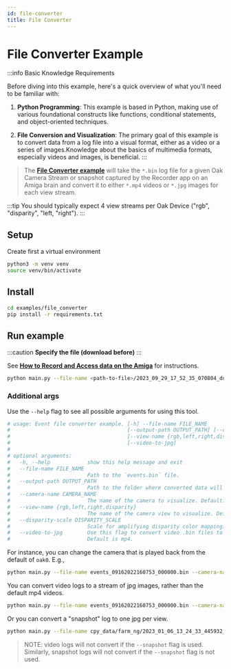 ```yaml
---
id: file-converter
title: File Converter
---
```


# File Converter Example

:::info Basic Knowledge Requirements

Before diving into this example, here's a quick overview of what you'll need to be familiar with:

1. **Python Programming**: This example is based in Python, making use of various foundational
constructs like functions, conditional statements, and object-oriented techniques.

2. **File Conversion and Visualization**: The primary goal of this example is to convert data
from a log file into a visual format, either as a video or a series of images.Knowledge about the
basics of multimedia formats, especially videos and images, is beneficial.
:::

> The [**File Converter example**](https://github.com/farm-ng/farm-ng-amiga/blob/main-v2/py/examples/file_converter/main.py)
  will take the `*.bin` log file for a given Oak Camera Stream or snapshot
> captured by the Recorder app on an Amiga brain and convert it to either
> `*.mp4` videos or `*.jpg` images for each view stream.

:::tip
You should typically expect 4 view streams per Oak Device ("rgb", "disparity", "left, "right").
:::

## Setup

Create first a virtual environment

```bash
python3 -m venv venv
source venv/bin/activate
```

## Install

```bash
cd examples/file_converter
pip install -r requirements.txt
```

## Run example

:::caution
**Specify the file (download before)**
:::

See **[How to Record and Access data on the Amiga](/docs/examples/import_log_file/)**
for instructions.

```bash
python main.py --file-name <path-to-file>/2023_09_29_17_52_35_070804_dubnium-durian.0000.bin
```

### Additional args

 Use the `--help` flag to see all possible arguments for using this tool.

```bash
# usage: Event file converter example. [-h] --file-name FILE_NAME
#                                      [--output-path OUTPUT_PATH] [--camera-name CAMERA_NAME]
#                                      [--view-name {rgb,left,right,disparity}] [--disparity-scale DISPARITY_SCALE]
#                                      [--video-to-jpg]
#
# optional arguments:
#   -h, --help            show this help message and exit
#   --file-name FILE_NAME
#                         Path to the `events.bin` file.
#   --output-path OUTPUT_PATH
#                         Path to the folder where converted data will be written.
#   --camera-name CAMERA_NAME
#                         The name of the camera to visualize. Default: oak0.
#   --view-name {rgb,left,right,disparity}
#                         The name of the camera view to visualize. Default: rbg.
#   --disparity-scale DISPARITY_SCALE
#                         Scale for amplifying disparity color mapping. Default: 1.
#   --video-to-jpg        Use this flag to convert video .bin files to a series of jpg images.
#                         Default is mp4.
```

 For instance, you can change the camera that is played back from the default of `oak0`. E.g.,

```bash
python main.py --file-name events_09162022160753_000000.bin --camera-name oak1
```

You can convert video logs to a stream of jpg images, rather than the default mp4 videos.

```bash
python main.py --file-name events_09162022160753_000000.bin --camera-name oak1 --video-to-jpg
```

Or you can convert a "snapshot" log to one jpg per view.

```bash
python main.py --file-name cpy_data/farm_ng/2023_01_06_13_24_33_445932_snapshot_b42d218.bin --video-to-jpg
```

> NOTE: video logs will not convert if the `--snapshot` flag is used.
> Similarly, snapshot logs will not convert if the `--snapshot` flag is not used.
